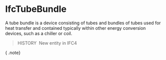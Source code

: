 IfcTubeBundle
=============

A tube bundle is a device consisting of tubes and bundles of tubes used for heat transfer and contained typically within other energy conversion devices, such as a chiller or coil.

> HISTORY&nbsp; New entity in IFC4

{ .note}
>
